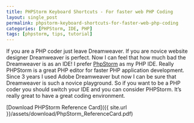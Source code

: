 ```yaml
---
title: PHPStorm Keyboard Shortcuts - For faster web PHP Coding
layout: single_post
permalink: phpstorm-keyboard-shortcuts-for-faster-web-php-coding
categories: [PHPStorm, IDE, PHP]
tags: [phpstorm, tips, tutorial]
---
```

If you are a PHP coder just leave Dreamweaver. If you are novice website designer Dreamweaver is perfect. Now I can feel that how much bad the Dreamweaver is as an IDE! I prefer <a title="JetBrains PHPStorm IDE keyboard shortcuts for faster PHP coding" href="http://www.jetbrains.com/phpstorm" target="_blank" data-hovercard="/ajax/hovercard/page.php?id=215115471838115">PhpStorm</a> as my PHP IDE. Really PHPStorm is a great PHP editor for faster PHP application development. Since 3 years I used Adobe Dreamweaver but now I can be sure that Dreamweaver is such a novice playground. So if you want to be a PHP coder you should switch your IDE and you can consider PHPStorm. It&#8217;s really great to have a great coding environment.

[Download PHPStorm Reference Card]({{ site.url }}/assets/download/PhpStorm_ReferenceCard.pdf)